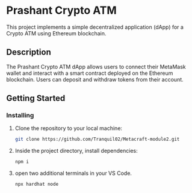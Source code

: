 # Prashant Crypto ATM

This project implements a simple decentralized application (dApp) for a Crypto ATM using Ethereum blockchain.

## Description

The Prashant Crypto ATM dApp allows users to connect their MetaMask wallet and interact with a smart contract deployed on the Ethereum blockchain. Users can deposit and withdraw tokens from their account.

## Getting Started

### Installing

1. Clone the repository to your local machine:
   ```bash
   git clone https://github.com/Tranquil02/Metacraft-module2.git

2. Inside the project directory, install dependencies:
   ```bash
   npm i
3. open two additional terminals in your VS Code.
    ```bash
    npx hardhat node
 
